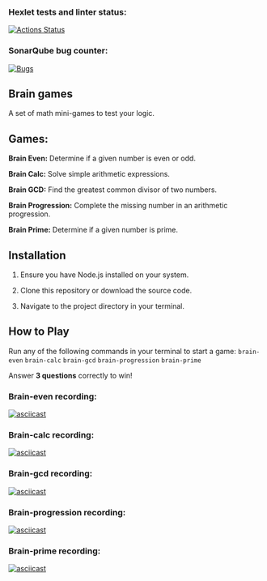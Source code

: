 ### Hexlet tests and linter status:
[![Actions Status](https://github.com/moisova/frontend-project-44/actions/workflows/hexlet-check.yml/badge.svg)](https://github.com/moisova/frontend-project-44/actions)

### SonarQube bug counter:
[![Bugs](https://sonarcloud.io/api/project_badges/measure?project=moisova_frontend-project-44&metric=bugs)](https://sonarcloud.io/summary/new_code?id=moisova_frontend-project-44)

## Brain games
A set of math mini-games to test your logic.

## Games:
**Brain Even:** Determine if a given number is even or odd.

**Brain Calc:** Solve simple arithmetic expressions.

**Brain GCD:** Find the greatest common divisor of two numbers.

**Brain Progression:** Complete the missing number in an arithmetic progression.

**Brain Prime:** Determine if a given number is prime.

## Installation
1. Ensure you have Node.js installed on your system.

2. Clone this repository or download the source code.

3. Navigate to the project directory in your terminal.

## How to Play
Run any of the following commands in your terminal to start a game:
`brain-even`
`brain-calc`
`brain-gcd`
`brain-progression`
`brain-prime`

Answer **3 questions** correctly to win!

### Brain-even recording:
[![asciicast](https://asciinema.org/a/723668.svg)](https://asciinema.org/a/723668)

### Brain-calc recording:
[![asciicast](https://asciinema.org/a/723673.svg)](https://asciinema.org/a/723673)

### Brain-gcd recording: 
[![asciicast](https://asciinema.org/a/XFUKzSSwRRmB5aQaL8Ntvjt9P.svg)](https://asciinema.org/a/XFUKzSSwRRmB5aQaL8Ntvjt9P)

### Brain-progression recording:
[![asciicast](https://asciinema.org/a/doUiaX3krfiEjtvwOBnnZ94Ou.svg)](https://asciinema.org/a/doUiaX3krfiEjtvwOBnnZ94Ou)

### Brain-prime recording: 
[![asciicast](https://asciinema.org/a/knAVJH3eP7qvWWBor2ydlkY0Q.svg)](https://asciinema.org/a/knAVJH3eP7qvWWBor2ydlkY0Q)
